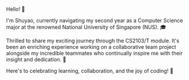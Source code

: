 Hello! 👋

I'm Shuyao, currently navigating my second year as a Computer Science major at the renowned National University of Singapore (NUS). 🎓

Thrilled to share my exciting journey through the CS2103/T module. It's been an enriching experience working on a collaborative team project alongside my incredible teammates who continually inspire me with their insight and dedication. 🌟

Here's to celebrating learning, collaboration, and the joy of coding! 🎉